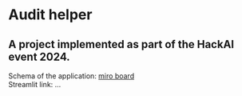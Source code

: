 # Audit helper
## A project implemented as part of the HackAI event 2024.

Schema of the application: [miro board](https://miro.com/app/board/uXjVKLcv_Xw=/?share_link_id=436316945639)\
Streamlit link: ...
